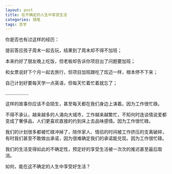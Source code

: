 ```yaml
---
layout: post
title: 在不确定的人生中享受生活
categories: 随笔
tags: 哲学
---
```


你是否也有过这样的经历：

提前答应孩子周末一起去玩，结果到了周末却不得不加班；

本来约好了朋友晚上吃饭，但老板却告诉你项目出了问题要加班；

和女票说好下个月一起去旅行，但项目加班跟吃了炫迈一样，根本停不下来；

自己计划好要每天学一点英语，但每天忙着忙着就忘了；

………………

这样的故事你应该不会陌生，甚至每天都在我们身边上演着。因为工作很忙碌。

不得不承认，越来越多的人涌向大城市，工作越来越繁忙，不知何时连谈情说爱都变成了奢侈品，人们更喜欢直接的约到床上去品味感情。因为工作很忙碌。

我们的计划很多都被忙碌冲掉了，陪伴家人、情侣的时间被工作挤压的支离破碎，有时我们甚至不敢做出承诺，因为很难确定我们的承诺能兑现。因为工作很忙碌。

我们的生活变得如此的不确定性，预定好的享受生活被一次次的推迟甚至最后取消。

如何，能在这不确定的人生中享受好生活？